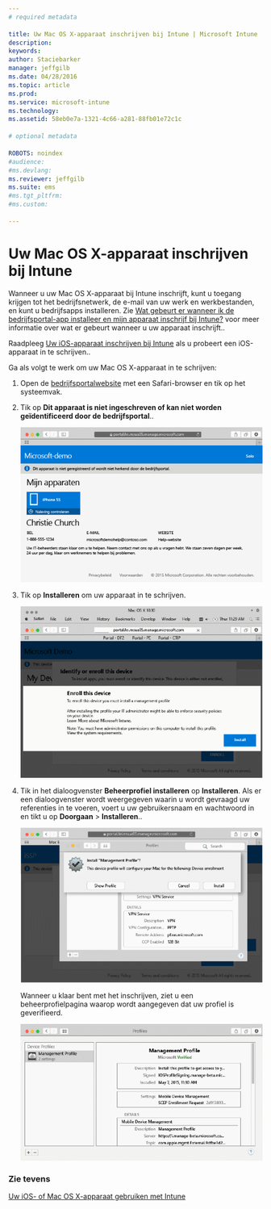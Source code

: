```yaml
---
# required metadata

title: Uw Mac OS X-apparaat inschrijven bij Intune | Microsoft Intune
description:
keywords:
author: Staciebarker
manager: jeffgilb
ms.date: 04/28/2016
ms.topic: article
ms.prod:
ms.service: microsoft-intune
ms.technology:
ms.assetid: 58eb0e7a-1321-4c66-a281-88fb01e72c1c

# optional metadata

ROBOTS: noindex
#audience:
#ms.devlang:
ms.reviewer: jeffgilb
ms.suite: ems
#ms.tgt_pltfrm:
#ms.custom:

---
```



# Uw Mac OS X-apparaat inschrijven bij Intune

Wanneer u uw Mac OS X-apparaat bij Intune inschrijft, kunt u toegang krijgen tot het bedrijfsnetwerk, de e-mail van uw werk en werkbestanden, en kunt u bedrijfsapps installeren. Zie [Wat gebeurt er wanneer ik de bedrijfsportal-app installeer en mijn apparaat inschrijf bij Intune?](what-happens-if-you-install-the-company-portal-app-and-enroll-your-device-in-intune-ios.md) voor meer informatie over wat er gebeurt wanneer u uw apparaat inschrijft..

Raadpleeg [Uw iOS-apparaat inschrijven bij Intune](enroll-your-device-in-intune-ios.md) als u probeert een iOS-apparaat in te schrijven..


Ga als volgt te werk om uw Mac OS X-apparaat in te schrijven:

1.  Open de [bedrijfsportalwebsite](https://portal.manage.microsoft.com) met een Safari-browser en tik op het systeemvak.

2.  Tik op **Dit apparaat is niet ingeschreven of kan niet worden geïdentificeerd door de bedrijfsportal**..

    ![apparaat-niet-ingeschreven](./media/1-macosx-enroll-tap-enroll.png) 

3.  Tik op **Installeren** om uw apparaat in te schrijven.

    ![tik-op-installeren-om-in-te-schrijven](./media/2-macosx-enroll--install-button.png) 

4.  Tik in het dialoogvenster **Beheerprofiel installeren** op **Installeren**. Als er een dialoogvenster wordt weergegeven waarin u wordt gevraagd uw referenties in te voeren, voert u uw gebruikersnaam en wachtwoord in en tikt u op **Doorgaan** &gt; **Installeren**..

    ![installeren-beheerprofiel](./media/3-macosx-enroll-tap-install.png) 

    Wanneer u klaar bent met het inschrijven, ziet u een beheerprofielpagina waarop wordt aangegeven dat uw profiel is geverifieerd.

    ![beheerprofiel-geverifieerd](./media/4-macosx-enroll-done.png) 

### Zie tevens
[Uw iOS- of Mac OS X-apparaat gebruiken met Intune](using-your-ios-or-mac-os-x-device-with-intune.md)

<!--HONumber=May16_HO1-->


